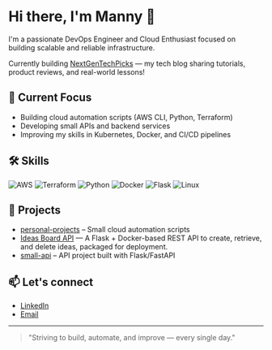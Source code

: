 # Hi there, I'm Manny 👋

I'm a passionate DevOps Engineer and Cloud Enthusiast focused on building scalable and reliable infrastructure.

Currently building [NextGenTechPicks](https://nextgentechpicks.com) — my tech blog sharing tutorials, product reviews, and real-world lessons!

## 🚀 Current Focus
- Building cloud automation scripts (AWS CLI, Python, Terraform)
- Developing small APIs and backend services
- Improving my skills in Kubernetes, Docker, and CI/CD pipelines

## 🛠️ Skills
![AWS](https://img.shields.io/badge/AWS-232F3E?style=for-the-badge&logo=amazonaws&logoColor=white)
![Terraform](https://img.shields.io/badge/Terraform-623CE4?style=for-the-badge&logo=terraform&logoColor=white)
![Python](https://img.shields.io/badge/Python-3776AB?style=for-the-badge&logo=python&logoColor=white)
![Docker](https://img.shields.io/badge/Docker-2496ED?style=for-the-badge&logo=docker&logoColor=white)
![Flask](https://img.shields.io/badge/Flask-000000?style=for-the-badge&logo=flask&logoColor=white)
![Linux](https://img.shields.io/badge/Linux-FCC624?style=for-the-badge&logo=linux&logoColor=black)

## 📂 Projects
- [personal-projects](https://github.com/mrodr359/personal-projects) – Small cloud automation scripts
- [Ideas Board API](https://github.com/mrodr359/ideas-board) — A Flask + Docker-based REST API to create, retrieve, and delete ideas, packaged for deployment.
- [small-api](https://github.com/mrodr359/small-api) – API project built with Flask/FastAPI


## 📫 Let's connect
- [LinkedIn](https://www.linkedin.com/in/mj359/)
- [Email](mailto:mrodrig.dev@proton.me)

---

> "Striving to build, automate, and improve — every single day."


